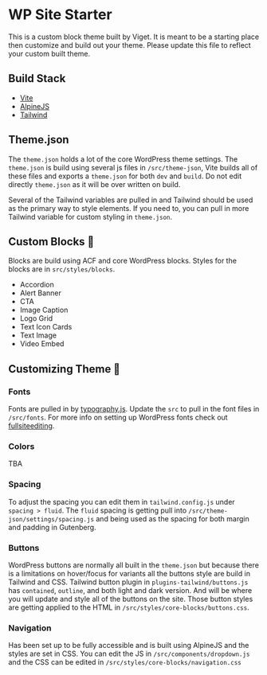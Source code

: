 # WP Site Starter

This is a custom block theme built by Viget. It is meant to be a starting place then customize and build out your theme. Please update this file to reflect your custom built theme. 

## Build Stack
- [Vite](https://vitejs.dev/)
- [AlpineJS](https://alpinejs.dev/)
- [Tailwind](https://tailwindcss.com/)

## Theme.json
The `theme.json` holds a lot of the core WordPress theme settings. The `theme.json` is build using several js files in `/src/theme-json`, Vite builds all of these files and exports a `theme.json` for both `dev` and `build`. Do not edit directly `theme.json` as it will be over written on build. 

Several of the Tailwind variables are pulled in and Tailwind should be used as the primary way to style elements. If you need to, you can pull in more Tailwind variable for custom styling in `theme.json`.

## Custom Blocks 🧱
Blocks are build using ACF and core WordPress blocks. Styles for the blocks are in `src/styles/blocks`.

* Accordion
* Alert Banner
* CTA
* Image Caption
* Logo Grid
* Text Icon Cards
* Text Image
* Video Embed

## Customizing Theme 🎨
### Fonts
Fonts are pulled in by [typography.js](/src/theme-json/settings/typography.js). Update the `src` to pull in the font files in `/src/fonts`. For more info on setting up WordPress fonts check out [fullsiteediting](https://fullsiteediting.com/lessons/creating-theme-json/#h-typography).

### Colors
TBA

### Spacing
To adjust the spacing you can edit them in `tailwind.config.js` under `spacing > fluid`. The `fluid` spacing is getting pull into `/src/theme-json/settings/spacing.js` and being used as the spacing for both margin and padding in Gutenberg.

### Buttons
WordPress buttons are normally all built in the `theme.json` but because there is a limitations on hover/focus for variants all the buttons style are build in Tailwind and CSS.
Tailwind button plugin in `plugins-tailwind/buttons.js` has `contained`, `outline`, and both light and dark version. And will be where you will update and style all of the buttons on the site. Those button styles are getting applied to the HTML in `/src/styles/core-blocks/buttons.css`. 

### Navigation
Has been set up to be fully accessible and is built using AlpineJS and the styles are set in CSS. You can edit the JS in `/src/components/dropdown.js` and the CSS can be edited in `/src/styles/core-blocks/navigation.css`
